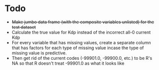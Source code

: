 Todo
====

- ~~Make jumbo data frame (with the composite variables unlisted) for the test dataset~~
- Calculate the true value for Kdp instead of the incorrect all-0 current Kdp
- For every variable that has missing values, create a separate column that has factors for each type of missing value incase the type of missing value is predictive. 
- Then get rid of the current codes (-99901.0, -99900.0, etc.) to be R's NA so that R doesn't treat -99901.0 as what it looks like
